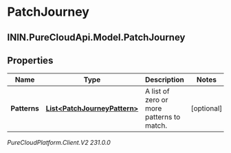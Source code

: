 # PatchJourney

## ININ.PureCloudApi.Model.PatchJourney

## Properties

|Name | Type | Description | Notes|
|------------ | ------------- | ------------- | -------------|
| **Patterns** | [**List&lt;PatchJourneyPattern&gt;**](PatchJourneyPattern) | A list of zero or more patterns to match. | [optional] |



_PureCloudPlatform.Client.V2 231.0.0_
